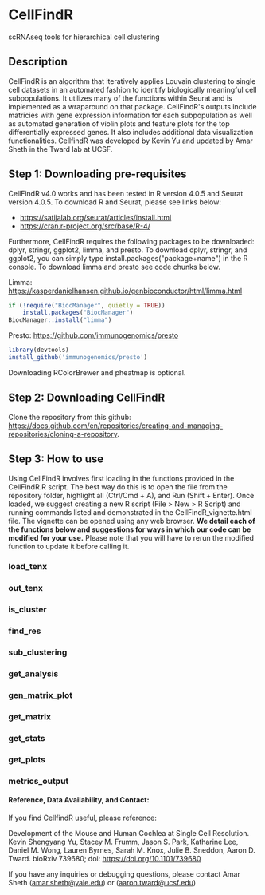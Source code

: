 # CellFindR
scRNAseq tools for hierarchical cell clustering

## Description
CellFindR is an algorithm that iteratively applies Louvain clustering to single cell datasets in an automated fashion to identify biologically meaningful cell subpopulations.  It utilizes many of the functions within Seurat and is implemented as a wraparound on that package. CellFindR's outputs include matricies with gene expression information for each subpopulation as well as automated generation of violin plots and feature plots for the top differentially expressed genes.  It also includes additional data visualization functionalities.  CellfindR was developed by Kevin Yu and updated by Amar Sheth in the Tward lab at UCSF.

## Step 1: Downloading pre-requisites
CellFindR v4.0 works and has been tested in R version 4.0.5 and Seurat version 4.0.5. To download R and Seurat, please see links below:

- https://satijalab.org/seurat/articles/install.html
- https://cran.r-project.org/src/base/R-4/

Furthermore, CellFindR requires the following packages to be downloaded: dplyr, stringr, ggplot2, limma, and presto. To download dplyr, stringr, and ggplot2, you can simply type install.packages("package+name") in the R console. To download limma and presto see code chunks below.

Limma: https://kasperdanielhansen.github.io/genbioconductor/html/limma.html
```R
if (!require("BiocManager", quietly = TRUE))
    install.packages("BiocManager")
BiocManager::install("limma")
```
Presto: https://github.com/immunogenomics/presto
```R
library(devtools)
install_github('immunogenomics/presto')
```

Downloading RColorBrewer and pheatmap is optional.

## Step 2: Downloading CellFindR
Clone the repository from this github: https://docs.github.com/en/repositories/creating-and-managing-repositories/cloning-a-repository. 

## Step 3: How to use
Using CellFindR involves first loading in the functions provided in the CellFindR.R script. The best way do this is to open the file from the repository folder, highlight all (Ctrl/Cmd + A), and Run (Shift + Enter). Once loaded, we suggest creating a new R script (File > New > R Script) and running commands listed and demonstrated in the CellFindR_vignette.html file. The vignette can be opened using any web browser. **We detail each of the functions below and suggestions for ways in which our code can be modified for your use.** Please note that you will have to rerun the modified function to update it before calling it. 

### load_tenx

### out_tenx

### is_cluster

### find_res

### sub_clustering

### get_analysis

### gen_matrix_plot

### get_matrix

### get_stats

### get_plots

### metrics_output

#### Reference, Data Availability, and Contact:
If you find CellfindR useful, please reference:

Development of the Mouse and Human Cochlea at Single Cell Resolution. Kevin Shengyang Yu, Stacey M. Frumm, Jason S. Park, Katharine Lee, Daniel M. Wong, Lauren Byrnes, Sarah M. Knox, Julie B. Sneddon, Aaron D. Tward. bioRxiv 739680; doi: https://doi.org/10.1101/739680

If you have any inquiries or debugging questions, please contact Amar Sheth (amar.sheth@yale.edu) or (aaron.tward@ucsf.edu)
